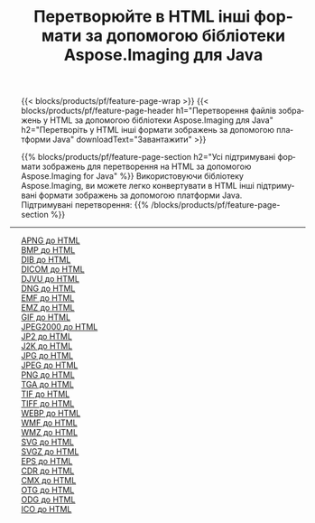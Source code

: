 ﻿---
title: Перетворюйте в HTML інші формати за допомогою бібліотеки Aspose.Imaging для Java 
weight: 3920
url: /uk/java/conversion/to/html 
lang: uk
langdirlevel: 2
locales: zh-hans,ja,it,ru,de,es,fr,nl,id,lt,pl,pt,vi,tr,ko,zh-hant,ar,hi,th,sv,cs,uk,he
description: За допомогою Aspose.Imaging ви можете конвертувати в HTML інші формати за допомогою Java
---

{{< blocks/products/pf/feature-page-wrap >}}
{{< blocks/products/pf/feature-page-header h1="Перетворення файлів зображень у HTML за допомогою бібліотеки Aspose.Imaging для Java" h2="Перетворіть у HTML інші формати зображень за допомогою платформи Java" downloadText="Завантажити" >}}


{{% blocks/products/pf/feature-page-section  h2="Усі підтримувані формати зображень для перетворення на HTML за допомогою Aspose.Imaging for Java" %}}
Використовуючи бібліотеку Aspose.Imaging, ви можете легко конвертувати в HTML інші підтримувані формати зображень за допомогою платформи Java.
<br/>
Підтримувані перетворення:
{{% /blocks/products/pf/feature-page-section %}}
<div class="container-fluid productfamilypage bg-gray">
    <div class="convertypes bg-gray agp-content section">
        <div class="container">
		<hr style="margin-left:-20px;"/>
		<div class="row other-converters">
		    <div class='col-md-2 other-converter remove-lp remove-rp'><a href="/imaging/uk/java/conversion/apng-to-html" >APNG до HTML</a></div>
<div class='col-md-2 other-converter remove-lp remove-rp'><a href="/imaging/uk/java/conversion/bmp-to-html" >BMP до HTML</a></div>
<div class='col-md-2 other-converter remove-lp remove-rp'><a href="/imaging/uk/java/conversion/dib-to-html" >DIB до HTML</a></div>
<div class='col-md-2 other-converter remove-lp remove-rp'><a href="/imaging/uk/java/conversion/dicom-to-html" >DICOM до HTML</a></div>
<div class='col-md-2 other-converter remove-lp remove-rp'><a href="/imaging/uk/java/conversion/djvu-to-html" >DJVU до HTML</a></div>
<div class='col-md-2 other-converter remove-lp remove-rp'><a href="/imaging/uk/java/conversion/dng-to-html" >DNG до HTML</a></div>
<div class='col-md-2 other-converter remove-lp remove-rp'><a href="/imaging/uk/java/conversion/emf-to-html" >EMF до HTML</a></div>
<div class='col-md-2 other-converter remove-lp remove-rp'><a href="/imaging/uk/java/conversion/emz-to-html" >EMZ до HTML</a></div>
<div class='col-md-2 other-converter remove-lp remove-rp'><a href="/imaging/uk/java/conversion/gif-to-html" >GIF до HTML</a></div>
<div class='col-md-2 other-converter remove-lp remove-rp'><a href="/imaging/uk/java/conversion/jpeg2000-to-html" >JPEG2000 до HTML</a></div>
<div class='col-md-2 other-converter remove-lp remove-rp'><a href="/imaging/uk/java/conversion/jp2-to-html" >JP2 до HTML</a></div>
<div class='col-md-2 other-converter remove-lp remove-rp'><a href="/imaging/uk/java/conversion/j2k-to-html" >J2K до HTML</a></div>
<div class='col-md-2 other-converter remove-lp remove-rp'><a href="/imaging/uk/java/conversion/jpg-to-html" >JPG до HTML</a></div>
<div class='col-md-2 other-converter remove-lp remove-rp'><a href="/imaging/uk/java/conversion/jpeg-to-html" >JPEG до HTML</a></div>
<div class='col-md-2 other-converter remove-lp remove-rp'><a href="/imaging/uk/java/conversion/png-to-html" >PNG до HTML</a></div>
<div class='col-md-2 other-converter remove-lp remove-rp'><a href="/imaging/uk/java/conversion/tga-to-html" >TGA до HTML</a></div>
<div class='col-md-2 other-converter remove-lp remove-rp'><a href="/imaging/uk/java/conversion/tif-to-html" >TIF до HTML</a></div>
<div class='col-md-2 other-converter remove-lp remove-rp'><a href="/imaging/uk/java/conversion/tiff-to-html" >TIFF до HTML</a></div>
<div class='col-md-2 other-converter remove-lp remove-rp'><a href="/imaging/uk/java/conversion/webp-to-html" >WEBP до HTML</a></div>
<div class='col-md-2 other-converter remove-lp remove-rp'><a href="/imaging/uk/java/conversion/wmf-to-html" >WMF до HTML</a></div>
<div class='col-md-2 other-converter remove-lp remove-rp'><a href="/imaging/uk/java/conversion/wmz-to-html" >WMZ до HTML</a></div>
<div class='col-md-2 other-converter remove-lp remove-rp'><a href="/imaging/uk/java/conversion/svg-to-html" >SVG до HTML</a></div>
<div class='col-md-2 other-converter remove-lp remove-rp'><a href="/imaging/uk/java/conversion/svgz-to-html" >SVGZ до HTML</a></div>
<div class='col-md-2 other-converter remove-lp remove-rp'><a href="/imaging/uk/java/conversion/eps-to-html" >EPS до HTML</a></div>
<div class='col-md-2 other-converter remove-lp remove-rp'><a href="/imaging/uk/java/conversion/cdr-to-html" >CDR до HTML</a></div>
<div class='col-md-2 other-converter remove-lp remove-rp'><a href="/imaging/uk/java/conversion/cmx-to-html" >CMX до HTML</a></div>
<div class='col-md-2 other-converter remove-lp remove-rp'><a href="/imaging/uk/java/conversion/otg-to-html" >OTG до HTML</a></div>
<div class='col-md-2 other-converter remove-lp remove-rp'><a href="/imaging/uk/java/conversion/odg-to-html" >ODG до HTML</a></div>
<div class='col-md-2 other-converter remove-lp remove-rp'><a href="/imaging/uk/java/conversion/ico-to-html" >ICO до HTML</a></div>
                </div>
        </div>
    </div>
</div>
<br/>

